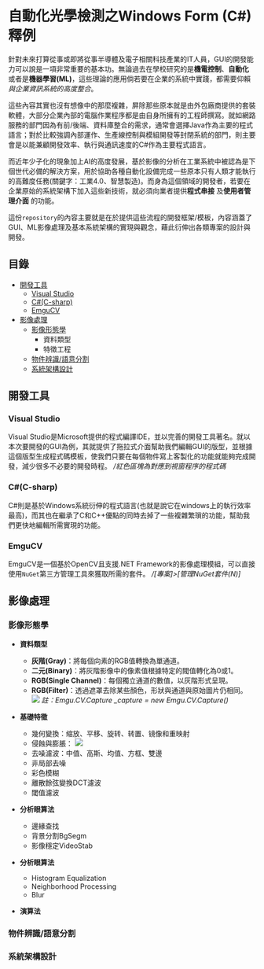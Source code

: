 # 自動化光學檢測之Windows Form (C#)釋例

針對未來打算從事或即將從事半導體及電子相關科技產業的IT人員，GUI的開發能力可以說是一項非常重要的基本功。無論過去在學校研究的是**機電控制**、**自動化** 或者是**機器學習(ML)**，這些理論的應用倘若要在企業的系統中實踐，都需要仰賴*與企業資訊系統的高度整合*。

這些內容其實也沒有想像中的那麼複雜，屏除那些原本就是由外包廠商提供的套裝軟體，大部分企業內部的電腦作業程序都是由自身所擁有的工程師撰寫。就如網路服務的部門因為有前/後端、資料庫整合的需求，通常會選擇Java作為主要的程式語言；對於比較強調內部運作、生產線控制與模組開發等封閉系統的部門，則主要會是以能兼顧開發效率、執行與通訊速度的C#作為主要程式語言。

而近年少子化的現象加上AI的高度發展，基於影像的分析在工業系統中被認為是下個世代必備的解決方案，用於協助各種自動化設備完成一些原本只有人類才能執行的高難度任務(關鍵字：工業4.0、智慧製造)。而身為這個領域的開發者，若要在企業原始的系統架構下加入這些新技術，就必須向業者提供**程式串接** 及**使用者管理介面** 的功能。

這份`repository`的內容主要就是在於提供這些流程的開發框架/模板，內容涵蓋了GUI、ML影像處理及基本系統架構的實現與觀念，藉此衍伸出各類專案的設計與開發。

## 目錄

- [開發工具](#背景)
    - [Visual Studio]()
    - [C#(C-sharp)]()
    - [EmguCV]()
- [影像處理]()
    - [影像形態學]()
        - 資料類型
        - 特徵工程
    - [物件辨識/語意分割]()
    - [系統架構設計]()

## 開發工具
### Visual Studio
Visual Studio是Microsoft提供的程式編譯IDE，並以完善的開發工具著名。就以本次要開發的GUI為例，其就提供了拖拉式介面幫助我們編輯GUI的版型，並根據這個版型生成程式碼模板，使我們只要在每個物件寫上客製化的功能就能夠完成開發，減少很多不必要的開發時程。
*/紅色區塊為對應到視窗程序的程式碼*
### C#(C-sharp)
C#則是基於Windows系統衍伸的程式語言(也就是說它在windows上的執行效率最高)，而其也在繼承了C和C++優點的同時去掉了一些複雜繁瑣的功能，幫助我們更快地編輯所需實現的功能。

### EmguCV
EmguCV是一個基於OpenCV且支援$.$NET Framework的影像處理模組，可以直接使用`NuGet`第三方管理工具來獲取所需的套件。
*/[專案]>[管理NuGet套件(N)]*

## 影像處理
### 影像形態學
* **資料類型**
    * **灰階(Gray)**：將每個向素的RGB值轉換為單通道。
    * **二元(Binary)**：將灰階影像中的像素值根據特定的閥值轉化為0或1。
    * **RGB(Single Channel)**：每個獨立通道的數值，以灰階形式呈現。
    * **RGB(Filter)**：透過遮罩去除某些顏色，形狀與通道與原始圖片仍相同。
    ![](https://i.imgur.com/RqBa7Ej.png)
    *註：Emgu.CV.Capture _capture = new Emgu.CV.Capture()*

* **基礎特徵**
    * 幾何變換：缩放、平移、旋转、转置、镜像和重映射
    * 侵蝕與膨脹：
    ![](https://i.imgur.com/r5xySR9.png)
    * 去噪濾波：中值、高斯、均值、方框、雙邊
    * 非局部去噪
    * 彩色模糊
    * 離散餘弦變換DCT濾波
    * 閾值濾波

* **分析眼算法**
    * 邊緣查找
    * 背景分割BgSegm
    * 影像穩定VideoStab

* **分析眼算法**
    * Histogram Equalization
    * Neighborhood Processing
    * Blur
* **演算法**
### 物件辨識/語意分割
### 系統架構設計
